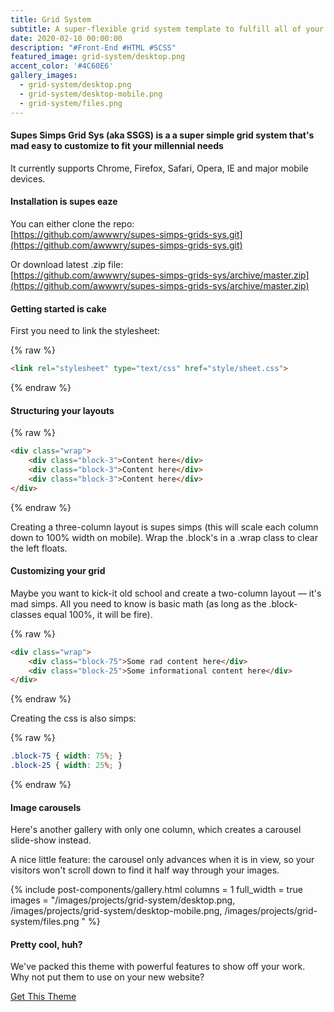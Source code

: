 ```yaml
---
title: Grid System
subtitle: A super-flexible grid system template to fulfill all of your nasty desires.
date: 2020-02-10 00:00:00
description: "#Front-End #HTML #SCSS"
featured_image: grid-system/desktop.png
accent_color: '#4C60E6'
gallery_images:
  - grid-system/desktop.png
  - grid-system/desktop-mobile.png
  - grid-system/files.png
---
```


#### Supes Simps Grid Sys (aka SSGS) is a a super simple grid system that's mad easy to customize to fit your millennial needs

It currently supports Chrome, Firefox, Safari, Opera, IE and major mobile devices.

#### Installation is supes eaze

You can either clone the repo:  
[https://github.com/awwwry/supes-simps-grids-sys.git](https://github.com/awwwry/supes-simps-grids-sys.git)

Or download latest .zip file:  
[https://github.com/awwwry/supes-simps-grids-sys/archive/master.zip](https://github.com/awwwry/supes-simps-grids-sys/archive/master.zip)


#### Getting started is cake

First you need to link the stylesheet:

{% raw %}
```html
<link rel="stylesheet" type="text/css" href="style/sheet.css">
```
{% endraw %}

#### Structuring your layouts

{% raw %}
```html
<div class="wrap">
    <div class="block-3">Content here</div>
    <div class="block-3">Content here</div>
    <div class="block-3">Content here</div>
</div>
```
{% endraw %}

Creating a three-column layout is supes simps (this will scale each column down to 100% width on mobile). Wrap the .block's in a .wrap class to clear the left floats.

#### Customizing your grid
Maybe you want to kick-it old school and create a two-column layout — it's mad simps. All you need to know is basic math (as long as the .block- classes equal 100%, it will be fire).

{% raw %}
```html
<div class="wrap">
    <div class="block-75">Some rad content here</div>
    <div class="block-25">Some informational content here</div>
</div>
```
{% endraw %}

Creating the css is also simps:

{% raw %}
```css
.block-75 { width: 75%; }
.block-25 { width: 25%; }
```
{% endraw %}


#### Image carousels

Here's another gallery with only one column, which creates a carousel slide-show instead.

A nice little feature: the carousel only advances when it is in view, so your visitors won't scroll down to find it half way through your images.

{% include post-components/gallery.html
	columns = 1
	full_width = true
	images = "/images/projects/grid-system/desktop.png, /images/projects/grid-system/desktop-mobile.png, /images/projects/grid-system/files.png
	"
%}

#### Pretty cool, huh?

We've packed this theme with powerful features to show off your work.
Why not put them to use on your new website?

<a href="https://jekyllthemes.io/theme/made-portfolio-jekyll-theme" class="button--fill">Get This Theme</a>